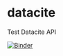 # datacite
Test Datacite API

<!-- badges: start -->
[![Binder](https://mybinder.org/badge_logo.svg)](https://mybinder.org/v2/gh/rijksuniversiteit-groningen/datacite/HEAD/src/test_datacite.ipynb)


<!-- badges: end -->
